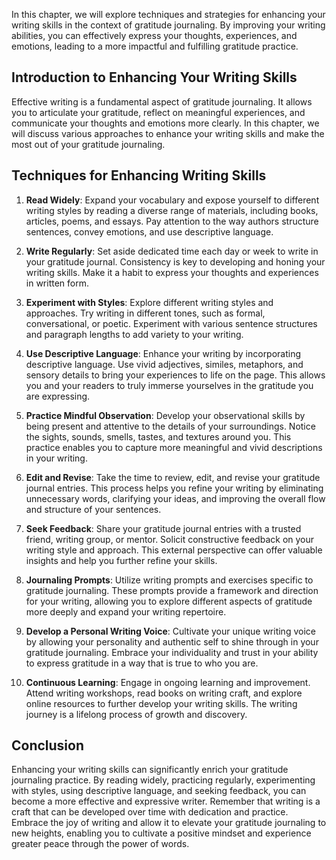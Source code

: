 
In this chapter, we will explore techniques and strategies for enhancing your writing skills in the context of gratitude journaling. By improving your writing abilities, you can effectively express your thoughts, experiences, and emotions, leading to a more impactful and fulfilling gratitude practice.

Introduction to Enhancing Your Writing Skills
---------------------------------------------

Effective writing is a fundamental aspect of gratitude journaling. It allows you to articulate your gratitude, reflect on meaningful experiences, and communicate your thoughts and emotions more clearly. In this chapter, we will discuss various approaches to enhance your writing skills and make the most out of your gratitude journaling.

Techniques for Enhancing Writing Skills
---------------------------------------

1. **Read Widely**: Expand your vocabulary and expose yourself to different writing styles by reading a diverse range of materials, including books, articles, poems, and essays. Pay attention to the way authors structure sentences, convey emotions, and use descriptive language.

2. **Write Regularly**: Set aside dedicated time each day or week to write in your gratitude journal. Consistency is key to developing and honing your writing skills. Make it a habit to express your thoughts and experiences in written form.

3. **Experiment with Styles**: Explore different writing styles and approaches. Try writing in different tones, such as formal, conversational, or poetic. Experiment with various sentence structures and paragraph lengths to add variety to your writing.

4. **Use Descriptive Language**: Enhance your writing by incorporating descriptive language. Use vivid adjectives, similes, metaphors, and sensory details to bring your experiences to life on the page. This allows you and your readers to truly immerse yourselves in the gratitude you are expressing.

5. **Practice Mindful Observation**: Develop your observational skills by being present and attentive to the details of your surroundings. Notice the sights, sounds, smells, tastes, and textures around you. This practice enables you to capture more meaningful and vivid descriptions in your writing.

6. **Edit and Revise**: Take the time to review, edit, and revise your gratitude journal entries. This process helps you refine your writing by eliminating unnecessary words, clarifying your ideas, and improving the overall flow and structure of your sentences.

7. **Seek Feedback**: Share your gratitude journal entries with a trusted friend, writing group, or mentor. Solicit constructive feedback on your writing style and approach. This external perspective can offer valuable insights and help you further refine your skills.

8. **Journaling Prompts**: Utilize writing prompts and exercises specific to gratitude journaling. These prompts provide a framework and direction for your writing, allowing you to explore different aspects of gratitude more deeply and expand your writing repertoire.

9. **Develop a Personal Writing Voice**: Cultivate your unique writing voice by allowing your personality and authentic self to shine through in your gratitude journaling. Embrace your individuality and trust in your ability to express gratitude in a way that is true to who you are.

10. **Continuous Learning**: Engage in ongoing learning and improvement. Attend writing workshops, read books on writing craft, and explore online resources to further develop your writing skills. The writing journey is a lifelong process of growth and discovery.

Conclusion
----------

Enhancing your writing skills can significantly enrich your gratitude journaling practice. By reading widely, practicing regularly, experimenting with styles, using descriptive language, and seeking feedback, you can become a more effective and expressive writer. Remember that writing is a craft that can be developed over time with dedication and practice. Embrace the joy of writing and allow it to elevate your gratitude journaling to new heights, enabling you to cultivate a positive mindset and experience greater peace through the power of words.
